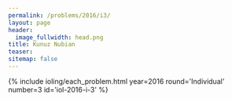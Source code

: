 ```yaml
---
permalink: /problems/2016/i3/
layout: page
header:
  image_fullwidth: head.png
title: Kunuz Nubian
teaser: 
sitemap: false
---
```


{% include ioling/each_problem.html year=2016 round='Individual' number=3 id='iol-2016-i-3' %}